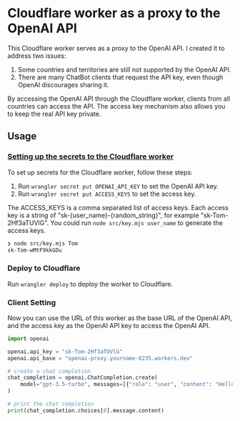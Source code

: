 # Cloudflare worker as a proxy to the OpenAI API

This Cloudflare worker serves as a proxy to the OpenAI API. I created it to address two issues:

1. Some countries and territories are still not supported by the OpenAI API.
1. There are many ChatBot clients that request the API key, even though OpenAI discourages sharing it.

By accessing the OpenAI API through the Cloudflare worker, clients from all countries can access the API. The access key mechanism also allows you to keep the real API key private.

## Usage

### [Setting up the secrets to the Cloudflare worker](https://developers.cloudflare.com/workers/platform/environment-variables/#add-secrets-to-your-project)

To set up secrets for the Cloudflare worker, follow these steps:

1. Run `wrangler secret put OPENAI_API_KEY` to set the OpenAI API key.
1. Run `wrangler secret put ACCESS_KEYS` to set the access key.

The ACCESS_KEYS is a comma separated list of access keys. Each access key is a string of "sk-{user_name}-{random_string}", for example "sk-Tom-2Hf3aTUVlG". You could run `node src/key.mjs user_name` to generate the access keys.

```bash
❯ node src/key.mjs Tom
sk-Tom-wMtF9kkGDu
```

### Deploy to Cloudflare

Run `wrangler deploy` to deploy the worker to Cloudflare.

### Client Setting

Now you can use the URL of this worker as the base URL of the OpenAI API, and the access key as the OpenAI API key to access the OpenAI API.

```python
import openai

openai.api_key = "sk-Tom-2Hf3aTUVlG"
openai.api_base = "openai-proxy.yourname-8235.workers.dev"

# create a chat completion
chat_completion = openai.ChatCompletion.create(
    model="gpt-3.5-turbo", messages=[{"role": "user", "content": "Hello world"}]
)

# print the chat completion
print(chat_completion.choices[0].message.content)
```